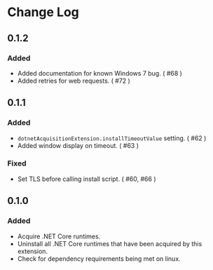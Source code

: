 # Change Log

## 0.1.2

### Added

- Added documentation for known Windows 7 bug. ( #68 )
- Added retries for web requests. ( #72 )

## 0.1.1

### Added

- `dotnetAcquisitionExtension.installTimeoutValue` setting. ( #62 )
- Added window display on timeout. ( #63 )

### Fixed

- Set TLS before calling install script. ( #60, #66 )

## 0.1.0

### Added

- Acquire .NET Core runtimes.
- Uninstall all .NET Core runtimes that have been acquired by this extension.
- Check for dependency requirements being met on linux.